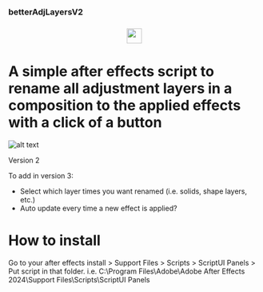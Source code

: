 ### betterAdjLayersV2 <h3 align="center"><img src = "https://raw.githubusercontent.com/MartinHeinz/MartinHeinz/master/wave.gif" width = 30px>
# A simple after effects script to rename all adjustment layers in a composition to the applied effects with a click of a button
![alt text](https://github.com/X8J/betterAdjustmentLayers/blob/ff4a11e6ffec33e14cd8402f2022fc8f20f8bf2a/screenshot.PNG)

Version 2

To add in version 3:

+ Select which layer times you want renamed (i.e. solids, shape layers, etc.)
+ Auto update every time a new effect is applied?

# How to install
Go to your after effects install > Support Files > Scripts > ScriptUI Panels > Put script in that folder. 
i.e. C:\Program Files\Adobe\Adobe After Effects 2024\Support Files\Scripts\ScriptUI Panels
